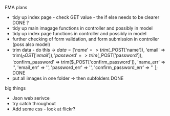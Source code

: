 FMA plans

- tidy up index page - check GET value - the if else needs to be clearer DONE ?
- tidy up main imagage functions in controller and possibly in model
- tidy up index page functions in controller and possibly in model
- further checking of form validation, and form submission in controller (poss also model)
-  trim data - do this -> 
    $data =[
          'name' => trim($_POST['name']),
          'email' => trim($_POST['email']),
          'password' => trim($_POST['password']),
          'confirm_password' => trim($_POST['confirm_password']),
          'name_err' => '',
          'email_err' => '',
          'password_err' => '',
          'confirm_password_err' => ''
        ]; DONE
- put all images in one folder -> then subfolders DONE




big things
- Json web serivce
- try catch throughout
- Add some css - look at flickr?  









